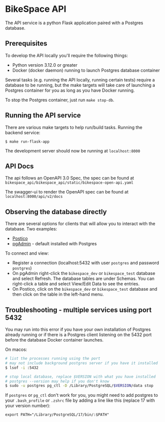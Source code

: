 # BikeSpace API
The API service is a python Flask application paired with a Postgres database.

## Prerequisites

To develop the API locally you'll require the following things:
 - Python version 3.12.0 or greater
 - Docker (docker daemon) running to launch Postgres database container

Several tasks (e.g. running the API locally, running certain tests) require a database to be running, but the make targets will take care of launching a Postgres container for you as long as you have Docker running.

To stop the Postgres container, just run `make stop-db`.

## Running the API service

There are various make targets to help run/build tasks.
Running the backend service:
```shell 
$ make run-flask-app
```
The development server should now be running at `localhost:8000`

## API Docs

The api follows an OpenAPI 3.0 Spec, the spec can be found at `bikespace_api/bikespace_api/static/bikespace-open-api.yaml`

The swagger-ui to render the OpenAPI spec can be found at `localhost:8000/api/v2/docs`

## Observing the database directly

There are several options for clients that will allow you to interact with the database. Two examples:

- [Postico](https://eggerapps.at/postico2/)
- [pgAdmin](https://www.pgadmin.org/) - default installed with Postgres

To connect and view:

- Register a connection (localhost:5432 with user `postgres` and password `postgres`)
- On pgAdmin right-click the `bikespace_dev` or `bikespace_test` database and select Refresh. The database tables are under Schemas. You can right-click a table and select View/Edit Data to see the entries.
- On Postico, click on the `bikespace_dev` or `bikespace_test` database and then click on the table in the left-hand menu.


## Troubleshooting - multiple services using port 5432

You may run into this error if you have your own installation of Postgres already running or if there is a Postgres client listening on the 5432 port before the database Docker container launches.

On macos:

```bash
# list the processes running using the port
# may not include background postgres server if you have it installed
$ lsof -i :5432 

# stop local database, replace $VERSION with what you have installed
# postgres --version may help if you don't know
$ sudo -u postgres pg_ctl -D /Library/PostgreSQL/$VERSION/data stop
```

If `postgres` or `pg_ctl` don't work for you, you might need to add postgres to your `.bash_profile` or `.zshrc` file by adding a line like this (replace 17 with your version number):

```
export PATH="/Library/PostgreSQL/17/bin/:$PATH"
```
